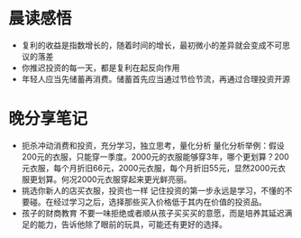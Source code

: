 # 晨读感悟
- 复利的收益是指数增长的，随着时间的增长，最初微小的差异就会变成不可思议的落差
- 你推迟投资的每一天，都是复利在起反向作用
- 年轻人应当先储蓄再消费。储蓄首先应当通过节俭节流，再通过合理投资开源

# 晚分享笔记
- 扼杀冲动消费和投资，充分学习，独立思考，量化分析
量化分析举例：假设200元的衣服，只能穿一季度。2000元的衣服能够穿3年，哪个更划算？200元衣服，每个月折旧66元，2000元衣服，每个月折旧55元，显然2000元衣服更划算。何况2000元衣服穿起来更光鲜亮丽。
- 挑选你新人的店买衣服，投资也一样
记住投资的第一步永远是学习，不懂的不要碰。在经过学习之后，选择那些买入价格低于其内在价值的投资品。
- 孩子的财商教育
不要一味拒绝或者顺从孩子买买买的意愿，而是培养其延迟满足的能力，告诉他除了眼前的玩具，可能还有更好的选择。

